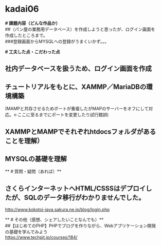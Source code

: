# kadai06

**# 課題内容（どんな作品か）**  <br>
##（パン屋の業務用データベース）を作成しようと思ったが、ログイン画面を作成したところまで。<br>
###登録画面からMYSQLへの登録がうまくいかず。。。　　<br>

**# 工夫した点・こだわった点**　　<br>
## 社内データベースを扱うため、ログイン画面を作成  <br>
## チュートリアルをもとに、XAMMP／MariaDBの環境構築<br>
(MAMPと共存させるためポートが重複したがMAPのサーバーをオフにして対応。←ここに至るまでにポートを変更したり試行錯誤)<br>
## XAMMPとMAMPでそれぞれhtdocsフォルダがあることを理解）<br>
## MYSQLの基礎を理解<br>

** # 質問・疑問（あれば）**<br>

## さくらインターネットへHTML/CSSSはデプロイしたが、SQLのデータ移行がわかりませんでした。<br>
http://www.kokotoi-jaya.sakura.ne.jp/blog/login.php <br>

** # その他（感想、シェアしたいことなんでも）**<br>
##【はじめてのPHP】PHPでブログを作りながら、Webアプリケーション開発の基礎を学んでみよう<br>
https://www.techpit.jp/courses/184/
<br>
